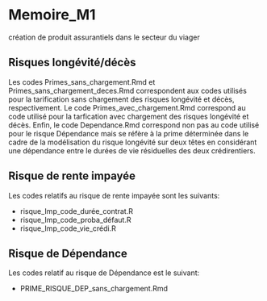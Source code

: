 # Memoire_M1
création de produit assurantiels dans le secteur du viager 

## Risques longévité/décès

Les codes Primes_sans_chargement.Rmd et Primes_sans_chargement_deces.Rmd correspondent aux codes utilisés pour la tarification sans chargement des risques longévité et décès, respectivement. 
Le code Primes_avec_chargement.Rmd correspond au code utilisé pour la tarfication avec chargement des risques longévité et décès. 
Enfin, le code Dependance.Rmd correspond non pas au code utilisé pour le risque Dépendance mais se réfère à la prime déterminée dans le cadre de la modélisation du risque longévité sur deux têtes en considérant une dépendance entre le durées de vie résiduelles des deux crédirentiers.


## Risque de rente impayée 

Les codes relatifs au risque de rente impayée sont les suivants: 
- risque_Imp_code_durée_contrat.R
- risque_Imp_code_proba_défaut.R
- risque_Imp_code_vie_crédi.R

## Risque de Dépendance

Les codes relatif au risque de Dépendance est le suivant:
- PRIME_RISQUE_DEP_sans_chargement.Rmd
